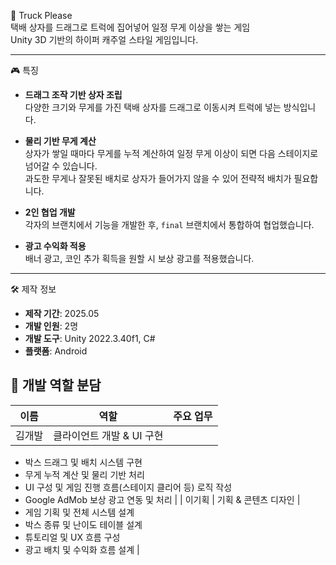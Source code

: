 🚚 Truck Please  
택배 상자를 드래그로 트럭에 집어넣어 일정 무게 이상을 쌓는 게임  
Unity 3D 기반의 하이퍼 캐주얼 스타일 게임입니다.

---

🎮 특징  

- **드래그 조작 기반 상자 조립**  
  다양한 크기와 무게를 가진 택배 상자를 드래그로 이동시켜 트럭에 넣는 방식입니다.  

- **물리 기반 무게 계산**  
  상자가 쌓일 때마다 무게를 누적 계산하여 일정 무게 이상이 되면 다음 스테이지로 넘어갈 수 있습니다.  
  과도한 무게나 잘못된 배치로 상자가 들어가지 않을 수 있어 전략적 배치가 필요합니다.  

- **2인 협업 개발**  
  각자의 브랜치에서 기능을 개발한 후, `final` 브랜치에서 통합하여 협업했습니다.  

- **광고 수익화 적용**  
  배너 광고, 코인 추가 획득을 원할 시 보상 광고를 적용했습니다.

---

🛠 제작 정보

- **제작 기간**: 2025.05  
- **개발 인원**: 2명  
- **개발 도구**: Unity 2022.3.40f1, C#  
- **플랫폼**: Android

## 👥 개발 역할 분담

| 이름 | 역할 | 주요 업무 |
|------|------|-----------|
| 김개발 | 클라이언트 개발 & UI 구현 | 
- 박스 드래그 및 배치 시스템 구현  
- 무게 누적 계산 및 물리 기반 처리  
- UI 구성 및 게임 진행 흐름(스테이지 클리어 등) 로직 작성  
- Google AdMob 보상 광고 연동 및 처리 |
| 이기획 | 기획 & 콘텐츠 디자인 | 
- 게임 기획 및 전체 시스템 설계  
- 박스 종류 및 난이도 테이블 설계  
- 튜토리얼 및 UX 흐름 구성  
- 광고 배치 및 수익화 흐름 설계 |

